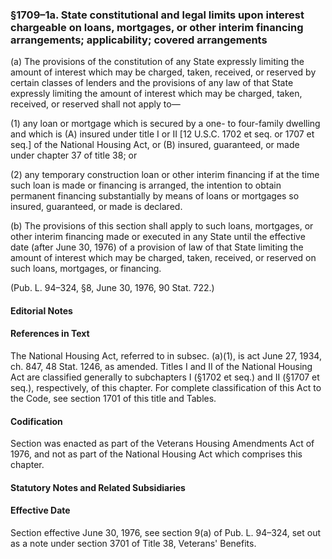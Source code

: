 ### §1709–1a. State constitutional and legal limits upon interest chargeable on loans, mortgages, or other interim financing arrangements; applicability; covered arrangements ###

(a) The provisions of the constitution of any State expressly limiting the amount of interest which may be charged, taken, received, or reserved by certain classes of lenders and the provisions of any law of that State expressly limiting the amount of interest which may be charged, taken, received, or reserved shall not apply to—

(1) any loan or mortgage which is secured by a one- to four-family dwelling and which is (A) insured under title I or II [12 U.S.C. 1702 et seq. or 1707 et seq.] of the National Housing Act, or (B) insured, guaranteed, or made under chapter 37 of title 38; or

(2) any temporary construction loan or other interim financing if at the time such loan is made or financing is arranged, the intention to obtain permanent financing substantially by means of loans or mortgages so insured, guaranteed, or made is declared.

(b) The provisions of this section shall apply to such loans, mortgages, or other interim financing made or executed in any State until the effective date (after June 30, 1976) of a provision of law of that State limiting the amount of interest which may be charged, taken, received, or reserved on such loans, mortgages, or financing.

(Pub. L. 94–324, §8, June 30, 1976, 90 Stat. 722.)

#### **Editorial Notes** ####

#### References in Text ####

The National Housing Act, referred to in subsec. (a)(1), is act June 27, 1934, ch. 847, 48 Stat. 1246, as amended. Titles I and II of the National Housing Act are classified generally to subchapters I (§1702 et seq.) and II (§1707 et seq.), respectively, of this chapter. For complete classification of this Act to the Code, see section 1701 of this title and Tables.

#### Codification ####

Section was enacted as part of the Veterans Housing Amendments Act of 1976, and not as part of the National Housing Act which comprises this chapter.

#### **Statutory Notes and Related Subsidiaries** ####

#### Effective Date ####

Section effective June 30, 1976, see section 9(a) of Pub. L. 94–324, set out as a note under section 3701 of Title 38, Veterans' Benefits.